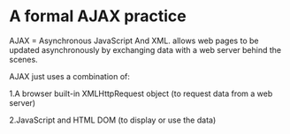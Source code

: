 # A formal AJAX practice 

AJAX = Asynchronous JavaScript And XML.
allows web pages to be updated asynchronously by exchanging data with a web server behind the scenes.

AJAX just uses a combination of:

1.A browser built-in XMLHttpRequest object (to request data from a web server)

2.JavaScript and HTML DOM (to display or use the data)
